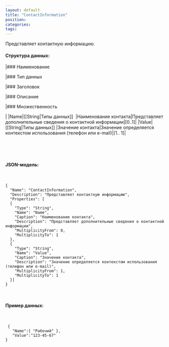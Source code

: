 ```yaml
---
layout: default
title: "ContactInformation"
position: 
categories: 
tags: 
---
```


Представляет контактную информацию.

#### Структура данных:

|### Наименование

|### Тип данных

|### Заголовок

|### Описание

|### Множественность

|
|Name|[[String|Типы данных]]  |Наименование контакта|Представляет дополнительные сведения о контактной информации|[0..1]|
|Value|[[String|Типы данных]] |Значение контакта|Значение определяется контекстом использования (телефон или e-mail)|[1.. 1]|

 

 

#### JSON-модель:

 

```
{
  "Name": "ContactInformation",
  "Description": "Представляет контактную информацию",  
  "Properties": [
  {
    "Type": "String",
    "Name": "Name",
    "Caption": "Наименование контакта",
    "Description": "Представляет дополнительные сведения о контактной информации",
    "MultiplicityFrom": 0,
    "MultiplicityTo": 1
  },
  {
    "Type": "String",
    "Name": "Value",
    "Caption": "Значение контакта",
    "Description": "Значение определяется контекстом использования (телефон или e-mail)",
    "MultiplicityFrom": 1,
    "MultiplicityTo": 1
  }]
}
```

 

#### Пример данных:

 

```
 {
   "Name":{ "Рабочий" },
   "Value":"123-45-67"
}
```

